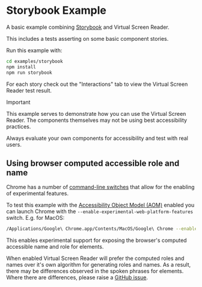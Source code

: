 # Storybook Example

A basic example combining [Storybook](https://storybook.js.org/) and Virtual Screen Reader.

This includes a tests asserting on some basic component stories.

Run this example with:

```bash
cd examples/storybook
npm install
npm run storybook
```

For each story check out the "Interactions" tab to view the Virtual Screen Reader test result.

> [!IMPORTANT]
> This example serves to demonstrate how you can use the Virtual Screen Reader. The components themselves may not be using best accessibility practices.
>
> Always evaluate your own components for accessibility and test with real users.

## Using browser computed accessible role and name

Chrome has a number of [command-line switches](https://www.chromium.org/developers/how-tos/run-chromium-with-flags/) that allow for the enabling of experimental features.

To test this example with the [Accessibility Object Model (AOM)](https://github.com/WICG/aom) enabled you can launch Chrome with the `--enable-experimental-web-platform-features` switch. E.g. for MacOS:

```bash
/Applications/Google\ Chrome.app/Contents/MacOS/Google\ Chrome --enable-experimental-web-platform-features http://localhost:6006/?path=/docs/configure-your-project--docs
```

This enables experimental support for exposing the browser's computed accessible name and role for elements.

When enabled Virtual Screen Reader will prefer the computed roles and names over it's own algorithm for generating roles and names. As a result, there may be differences observed in the spoken phrases for elements. Where there are differences, please raise a [GitHub issue](https://github.com/guidepup/virtual-screen-reader/issues).

